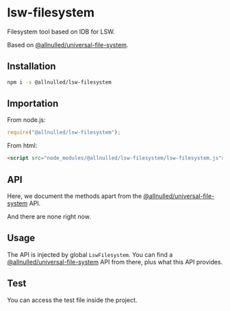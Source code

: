 # lsw-filesystem

Filesystem tool based on IDB for LSW.

Based on [@allnulled/universal-file-system](https://github.com/allnulled/universal-file-system).

## Installation

```sh
npm i -s @allnulled/lsw-filesystem
```

## Importation

From node.js:

```js
require("@allnulled/lsw-filesystem");
```

From html:

```html
<script src="node_modules/@allnulled/lsw-filesystem/lsw-filesystem.js"></script>
```

## API

Here, we document the methods apart from the [@allnulled/universal-file-system](https://github.com/allnulled/universal-file-system) API.

And there are none right now.

## Usage

The API is injected by global `LswFilesystem`. You can find a [@allnulled/universal-file-system](https://github.com/allnulled/universal-file-system) API from there, plus what this API provides.

## Test

You can access the test file inside the project.
